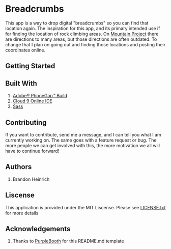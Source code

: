 # Breadcrumbs

This app is a way to drop digital "breadcrumbs" so you can find that location again.
The inspiration for this app, and its primary intended use if for finding the
location of rock climbing areas. On [Mountain Project](http://www.mountainproject.com/)
there are directions to many areas, but those directions are often outdated.
To change that I plan on going out and finding those locations and posting their
coordinates online.

## Getting Started


## Built With

1. [Adobe® PhoneGap™ Build](https://build.phonegap.com/)
2. [Cloud 9 Online IDE](https://c9.io)
3. [Sass](http://sass-lang.com/)


## Contributing

If you want to contribute, send me a message, and I can tell you what I am
currently working on. The same goes with a feature request or bug. The more people
we can get involved with this, the more motivation we all will have to continue 
forward!

## Authors

1. Brandon Heinrich

## Liscense

This application is provided under the MIT Liscense. Please see [LICENSE.txt]() for more details


## Acknowledgements


1. Thanks to [PurpleBooth](https://gist.github.com/PurpleBooth/109311bb0361f32d87a2) for this README.md template
